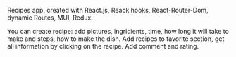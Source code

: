 Recipes app, created with React.js, Reack hooks, React-Router-Dom, dynamic Routes, MUI, Redux.

You can create recipe: add pictures, ingridients, time, how long it will take to make and steps, how to make the dish. Add recipes to favorite section, get all information by clicking on the recipe. Add comment and rating.
